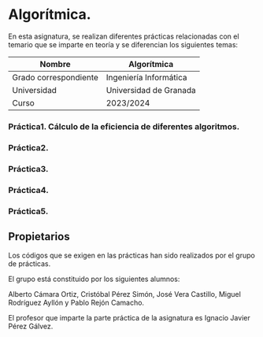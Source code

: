 # Algorítmica.

En esta asignatura, se realizan diferentes prácticas relacionadas con el temario que se imparte en teoría y se diferencian los siguientes temas:


| Nombre                | Algorítmica                                               |
| --------------------- | --------------------------------------------------------- |
| Grado correspondiente | Ingeniería Informática                                    |
| Universidad           | Universidad de Granada                                    |
| Curso                 | 2023/2024                                                 |


### Práctica1. Cálculo de la eficiencia de diferentes algoritmos.

### Práctica2. 

### Práctica3.

### Práctica4.

### Práctica5.



## Propietarios

Los códigos que se exigen en las prácticas han sido realizados por el grupo de prácticas.

El grupo está constituido por los siguientes alumnos:

Alberto Cámara Ortiz, Cristóbal Pérez Simón, José Vera Castillo, Miguel Rodríguez Ayllón y Pablo Rejón Camacho.

El profesor que imparte la parte práctica de la asignatura es Ignacio Javier Pérez Gálvez.